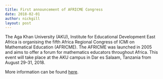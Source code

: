 ```yaml
---
title: First announcement of AFRICME Congress
date: 2018-02-01
author: nickgill
layout: post
---
```


The Aga Khan University (AKU), Institute for Educational Development East Africa is organising the fifth Africa Regional Congress of ICMI on Mathematical Education (AFRICME). 
The AFRICME was launched in 2005 and aims to offer a forum for mathematics educators throughout Africa. This event will take place at the AKU campus in Dar es Salaam, Tanzania from August 29-31, 2018.

More information can be found <a href = "/emscdc/AFRICME1.pdf">here</a>.

